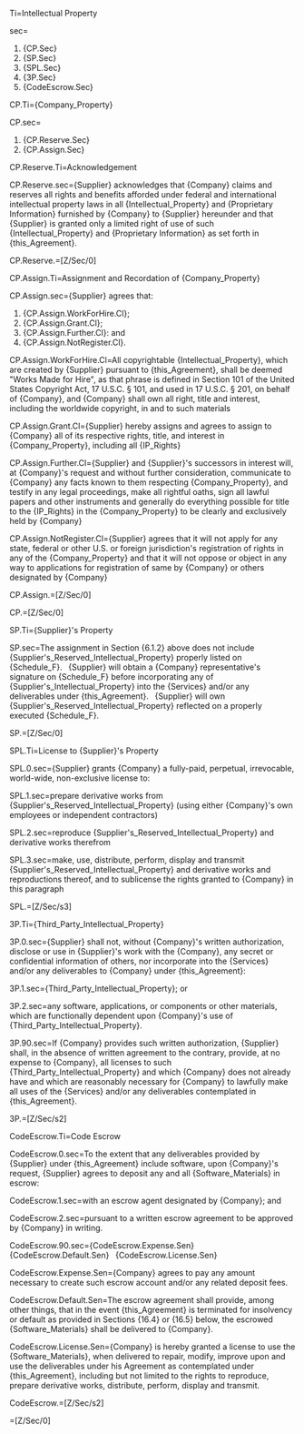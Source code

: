 Ti=Intellectual Property

sec=<ol><li>{CP.Sec}<li>{SP.Sec}<li>{SPL.Sec}<li>{3P.Sec}<li>{CodeEscrow.Sec}</ol>

CP.Ti={Company_Property}

CP.sec=<ol><li>{CP.Reserve.Sec}</li><li>{CP.Assign.Sec}</li></ol>

CP.Reserve.Ti=Acknowledgement

CP.Reserve.sec={Supplier} acknowledges that {Company} claims and reserves all rights and benefits afforded under federal and international intellectual property laws in all {Intellectual_Property} and {Proprietary Information} furnished by {Company} to {Supplier} hereunder and that {Supplier} is granted only a limited right of use of such {Intellectual_Property} and {Proprietary Information} as set forth in {this_Agreement}.

CP.Reserve.=[Z/Sec/0]

CP.Assign.Ti=Assignment and Recordation of {Company_Property}

CP.Assign.sec={Supplier} agrees that: <ol><li>{CP.Assign.WorkForHire.Cl};</li><li>{CP.Assign.Grant.Cl};</li><li>{CP.Assign.Further.Cl}: and</li><li>{CP.Assign.NotRegister.Cl}.</li></ol>

CP.Assign.WorkForHire.Cl=All copyrightable {Intellectual_Property}, which are created by {Supplier} pursuant to {this_Agreement}, shall be deemed "Works Made for Hire", as that phrase is defined in Section 101 of the United States Copyright Act, 17 U.S.C. § 101, and used in 17 U.S.C. § 201, on behalf of {Company}, and {Company} shall own all right, title and interest, including the worldwide copyright, in and to such materials

CP.Assign.Grant.Cl={Supplier} hereby assigns and agrees to assign to {Company} all of its respective rights, title, and interest in {Company_Property}, including all {IP_Rights}

CP.Assign.Further.Cl={Supplier} and {Supplier}'s successors in interest will, at {Company}'s request and without further consideration, communicate to {Company} any facts known to them respecting {Company_Property}, and testify in any legal proceedings, make all rightful oaths, sign all lawful papers and other instruments and generally do everything possible for title to the {IP_Rights} in the {Company_Property} to be clearly and exclusively held by {Company}

CP.Assign.NotRegister.Cl={Supplier} agrees that it will not apply for any state, federal or other U.S. or foreign jurisdiction's registration of rights in any of the {Company_Property} and that it will not oppose or object in any way to applications for registration of same by {Company} or others designated by {Company}

CP.Assign.=[Z/Sec/0]

CP.=[Z/Sec/0]

SP.Ti={Supplier}'s Property

SP.sec=The assignment in Section {6.1.2} above does not include {Supplier's_Reserved_Intellectual_Property} properly listed on {Schedule_F}.  {Supplier} will obtain a {Company} representative's signature on {Schedule_F} before incorporating any of {Supplier's_Intellectual_Property} into the {Services} and/or any deliverables under {this_Agreement}.  {Supplier} will own {Supplier's_Reserved_Intellectual_Property} reflected on a properly executed {Schedule_F}.

SP.=[Z/Sec/0]

SPL.Ti=License to {Supplier}'s Property

SPL.0.sec={Supplier} grants {Company} a fully-paid, perpetual, irrevocable, world-wide, non-exclusive license to:

SPL.1.sec=prepare derivative works from {Supplier's_Reserved_Intellectual_Property} (using either {Company}'s own employees or independent contractors)

SPL.2.sec=reproduce {Supplier's_Reserved_Intellectual_Property} and derivative works therefrom

SPL.3.sec=make, use, distribute, perform, display and transmit {Supplier's_Reserved_Intellectual_Property} and derivative works and reproductions thereof, and to sublicense the rights granted to {Company} in this paragraph

SPL.=[Z/Sec/s3]

3P.Ti={Third_Party_Intellectual_Property}

3P.0.sec={Supplier} shall not, without {Company}'s written authorization, disclose or use in {Supplier}'s work with the {Company}, any secret or confidential information of others, nor incorporate into the {Services} and/or any deliverables to {Company} under {this_Agreement}:

3P.1.sec={Third_Party_Intellectual_Property}; or

3P.2.sec=any software, applications, or components or other materials, which are functionally dependent upon {Company}'s use of {Third_Party_Intellectual_Property}.

3P.90.sec=If {Company} provides such written authorization, {Supplier} shall, in the absence of written agreement to the contrary, provide, at no expense to {Company}, all licenses to such {Third_Party_Intellectual_Property} and which {Company} does not already have and which are reasonably necessary for {Company} to lawfully make all uses of the {Services} and/or any deliverables contemplated in {this_Agreement}.

3P.=[Z/Sec/s2]

CodeEscrow.Ti=Code Escrow

CodeEscrow.0.sec=To the extent that any deliverables provided by {Supplier} under {this_Agreement} include software, upon {Company}'s request, {Supplier} agrees to deposit any and all {Software_Materials} in escrow:

CodeEscrow.1.sec=with an escrow agent designated by {Company}; and

CodeEscrow.2.sec=pursuant to a written escrow agreement to be approved by {Company} in writing.

CodeEscrow.90.sec={CodeEscrow.Expense.Sen}  {CodeEscrow.Default.Sen}  {CodeEscrow.License.Sen}

CodeEscrow.Expense.Sen={Company} agrees to pay any amount necessary to create such escrow account and/or any related deposit fees.

CodeEscrow.Default.Sen=The escrow agreement shall provide, among other things, that in the event {this_Agreement} is terminated for insolvency or default as provided in Sections {16.4} or {16.5} below, the escrowed {Software_Materials} shall be delivered to {Company}.

CodeEscrow.License.Sen={Company} is hereby granted a license to use the {Software_Materials}, when delivered to repair, modify, improve upon and use the deliverables under his Agreement as contemplated under {this_Agreement}, including but not limited to the rights to reproduce, prepare derivative works, distribute, perform, display and transmit.
    
CodeEscrow.=[Z/Sec/s2]

=[Z/Sec/0]
